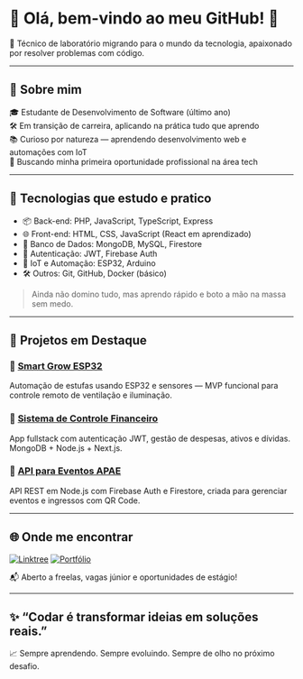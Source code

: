 # 👋 Olá, bem-vindo ao meu GitHub! 🚀

🧪 Técnico de laboratório migrando para o mundo da tecnologia, apaixonado por resolver problemas com código.

---

## 🔎 Sobre mim

🎓 Estudante de Desenvolvimento de Software (último ano)  
🛠️ Em transição de carreira, aplicando na prática tudo que aprendo  
📚 Curioso por natureza — aprendendo desenvolvimento web e automações com IoT  
💼 Buscando minha primeira oportunidade profissional na área tech  

---

## 🧠 Tecnologias que estudo e pratico

- 📦 Back-end: PHP, JavaScript, TypeScript, Express
- 🌐 Front-end: HTML, CSS, JavaScript (React em aprendizado)
- 🧰 Banco de Dados: MongoDB, MySQL, Firestore
- 🔐 Autenticação: JWT, Firebase Auth
- 🤖 IoT e Automação: ESP32, Arduino
- 🛠️ Outros: Git, GitHub, Docker (básico)

> Ainda não domino tudo, mas aprendo rápido e boto a mão na massa sem medo.

---

## 🚀 Projetos em Destaque

### 🔌 [Smart Grow ESP32](https://github.com/RTeixe0/Smart-Grow_ESP32)
Automação de estufas usando ESP32 e sensores — MVP funcional para controle remoto de ventilação e iluminação.

### 💸 [Sistema de Controle Financeiro](https://github.com/RTeixe0/controle-financeiro)
App fullstack com autenticação JWT, gestão de despesas, ativos e dívidas. MongoDB + Node.js + Next.js.

### 🎫 [API para Eventos APAE](https://github.com/RTeixe0/apae-backend)
API REST em Node.js com Firebase Auth e Firestore, criada para gerenciar eventos e ingressos com QR Code.

---

## 🌐 Onde me encontrar

[![Linktree](https://img.shields.io/badge/-Linktree-000?style=for-the-badge&logo=linktree)](https://linktr.ee/rteixe)
[![Portfólio](https://img.shields.io/badge/-Portfólio-000?style=for-the-badge&logo=vercel)](https://renanteixeira.free.nf)

📬 Aberto a freelas, vagas júnior e oportunidades de estágio!

---

## ✨ “Codar é transformar ideias em soluções reais.”

📈 Sempre aprendendo. Sempre evoluindo. Sempre de olho no próximo desafio.
